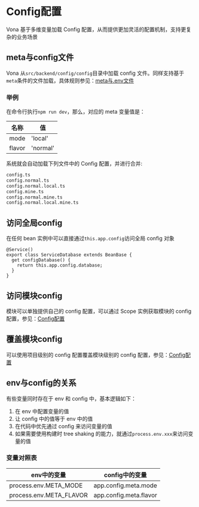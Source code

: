 # Config配置

Vona 基于多维变量加载 Config 配置，从而提供更加灵活的配置机制，支持更复杂的业务场景

## meta与config文件

Vona 从`src/backend/config/config`目录中加载 config 文件。同样支持基于`meta`条件的文件加载，具体规则参见：[meta与.env文件](../env/introduction.md)

### 举例

在命令行执行`npm run dev`，那么，对应的 meta 变量值是：

| 名称    | 值            |
| ------- | ------------- |
| mode    | 'local' |
| flavor  | 'normal'       |

系统就会自动加载下列文件中的 Config 配置，并进行合并:

```txt
config.ts
config.normal.ts
config.normal.local.ts
config.mine.ts
config.normal.mine.ts
config.normal.local.mine.ts
```

## 访问全局config

在任何 bean 实例中可以直接通过`this.app.config`访问全局 config 对象

```typescript{4}
@Service()
export class ServiceDatabase extends BeanBase {
  get configDatabase() {
    return this.app.config.database;
  }
}  
```

## 访问模块config

模块可以单独提供自己的 config 配置，可以通过 Scope 实例获取模块的 config 配置，参见：[Config配置](../../essentials/scope/config.md)

## 覆盖模块config

可以使用项目级别的 config 配置覆盖模块级别的 config 配置，参见：[Config配置](../../essentials/scope/config.md)

## env与config的关系

有些变量同时存在于 env 和 config 中，基本逻辑如下：

1. 在 env 中配置变量的值
2. 让 config 中的值等于 env 中的值
3. 在代码中优先通过 config 来访问变量的值
4. 如果需要使用构建时 tree shaking 的能力，就通过`process.env.xxx`来访问变量的值

### 变量对照表

| env中的变量     | config中的变量    |
| --------------- | ----------------- |
| process.env.META_MODE       | app.config.meta.mode         |
| process.env.META_FLAVOR     | app.config.meta.flavor       |
